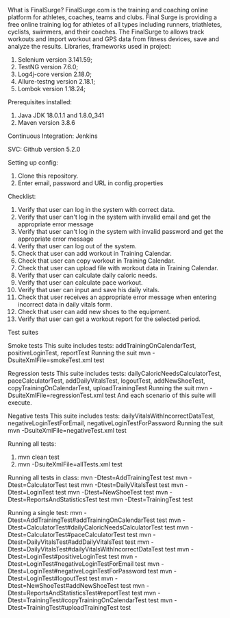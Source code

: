 What is FinalSurge?
FinalSurge.com is the training and coaching online platform for athletes, coaches, teams and clubs. Final Surge is providing a free online training log for athletes of all types including runners, triathletes, cyclists, swimmers, and their coaches. The FinalSurge to allows track workouts and import workout and GPS data from fitness devices, save and analyze the results.
Libraries,  frameworks used in project:
1.	Selenium version 3.141.59;
2.	TestNG version 7.6.0;
3.	Log4j-core version 2.18.0;
4.	Allure-testng version 2.18.1;
5.	Lombok version 1.18.24;

Prerequisites installed:
1. Java JDK 18.0.1.1 and 1.8.0_341
2. Maven version 3.8.6

Continuous Integration: 
Jenkins

SVC:
Github version 5.2.0

Setting up config:
1.	Clone this repository.
2.	Enter email, password and URL in config.properties

Checklist:
1. Verify that user can log in the system with correct data.
2. Verify that user can't log in the system with invalid email and get the appropriate error message
3. Verify that user can't log in the system with invalid password and get the appropriate error message
4. Verify that user can log out of the system.
5. Сheck that user can add workout in Training Calendar.
6. Сheck that user can copy workout in Training Calendar.
7. Сheck that user can upload file with workout data in Training Calendar.
8. Verify that user can calculate daily caloric needs.
9. Verify that user can calculate pace workout.
10. Verify that user can input and save his daily vitals.
11. Сheck that user receives an appropriate error message when entering incorrect data in daily vitals form.
12. Сheck that user can add new shoes to the equipment.
13. Verify that user can get a workout report for the selected period. 

Test suites

Smoke tests
This suite includes tests: addTrainingOnCalendarTest, positiveLoginTest, reportTest 
Running the suit
mvn -DsuiteXmlFile=smokeTest.xml test

Regression tests
This suite includes tests: dailyCaloricNeedsCalculatorTest, paceCalculatorTest, addDailyVitalsTest, logoutTest, addNewShoeTest, copyTrainingOnCalendarTest, uploadTrainingTest
Running the suit
mvn -DsuiteXmlFile=regressionTest.xml test
And each scenario of this suite will execute.
 
Negative tests
This suite includes tests: dailyVitalsWithIncorrectDataTest, negativeLoginTestForEmail, negativeLoginTestForPassword
Running the suit
mvn -DsuiteXmlFile=negativeTest.xml test

Running all tests:
1.	mvn clean test
2.	mvn -DsuiteXmlFile=allTests.xml test

Running all tests in class:
mvn -Dtest=AddTrainingTest test
mvn -Dtest=CalculatorTest test
mvn -Dtest=DailyVitalsTest test
mvn -Dtest=LoginTest test
mvn -Dtest=NewShoeTest test
mvn -Dtest=ReportsAndStatisticsTest test
mvn -Dtest=TrainingTest test


 Running a single test:
mvn -Dtest=AddTrainingTest#addTrainingOnCalendarTest test
mvn -Dtest=CalculatorTest#dailyCaloricNeedsCalculatorTest test
mvn -Dtest=CalculatorTest#paceCalculatorTest test
mvn -Dtest=DailyVitalsTest#addDailyVitalsTest test
mvn -Dtest=DailyVitalsTest#dailyVitalsWithIncorrectDataTest test
mvn -Dtest=LoginTest#positiveLoginTest test
mvn -Dtest=LoginTest#negativeLoginTestForEmail test
mvn -Dtest=LoginTest#negativeLoginTestForPassword test
mvn -Dtest=LoginTest#logoutTest test
mvn -Dtest=NewShoeTest#addNewShoeTest test
mvn -Dtest=ReportsAndStatisticsTest#reportTest test
mvn -Dtest=TrainingTest#copyTrainingOnCalendarTest test
mvn -Dtest=TrainingTest#uploadTrainingTest test





















